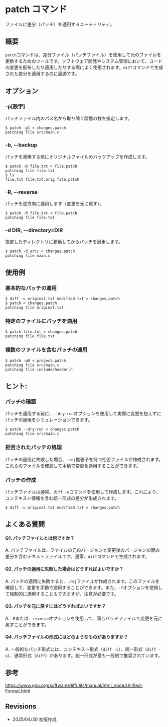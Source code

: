 # patch コマンド

ファイルに差分（パッチ）を適用するユーティリティ。

## 概要

`patch`コマンドは、差分ファイル（パッチファイル）を使用して元のファイルを更新するためのツールです。ソフトウェア開発やシステム管理において、コードの変更を配布したり適用したりする際によく使用されます。`diff`コマンドで生成された差分を適用するのに最適です。

## オプション

### **-p[数字]**

パッチファイル内のパス名から取り除く階層の数を指定します。

```console
$ patch -p1 < changes.patch
patching file src/main.c
```

### **-b, --backup**

パッチを適用する前にオリジナルファイルのバックアップを作成します。

```console
$ patch -b file.txt < file.patch
patching file file.txt
$ ls
file.txt file.txt.orig file.patch
```

### **-R, --reverse**

パッチを逆方向に適用します（変更を元に戻す）。

```console
$ patch -R file.txt < file.patch
patching file file.txt
```

### **-d DIR, --directory=DIR**

指定したディレクトリに移動してからパッチを適用します。

```console
$ patch -d src/ < changes.patch
patching file main.c
```

## 使用例

### 基本的なパッチの適用

```console
$ diff -u original.txt modified.txt > changes.patch
$ patch < changes.patch
patching file original.txt
```

### 特定のファイルにパッチを適用

```console
$ patch file.txt < changes.patch
patching file file.txt
```

### 複数のファイルを含むパッチの適用

```console
$ patch -p0 < project.patch
patching file src/main.c
patching file include/header.h
```

## ヒント:

### パッチの確認

パッチを適用する前に、`--dry-run`オプションを使用して実際に変更を加えずにパッチの適用をシミュレーションできます。

```console
$ patch --dry-run < changes.patch
patching file src/main.c
```

### 拒否されたパッチの処理

パッチの適用に失敗した場合、`.rej`拡張子を持つ拒否ファイルが作成されます。これらのファイルを確認して手動で変更を適用することができます。

### パッチの作成

パッチファイルは通常、`diff -u`コマンドを使用して作成します。これにより、コンテキスト情報を含む統一形式の差分が生成されます。

```console
$ diff -u original.txt modified.txt > changes.patch
```

## よくある質問

#### Q1. パッチファイルとは何ですか？
A. パッチファイルは、ファイルの元のバージョンと変更後のバージョンの間の差分を含むテキストファイルです。通常、`diff`コマンドで生成されます。

#### Q2. パッチの適用に失敗した場合はどうすればよいですか？
A. パッチの適用に失敗すると、`.rej`ファイルが作成されます。このファイルを確認して、変更を手動で適用することができます。また、`-f`オプションを使用して強制的に適用することもできますが、注意が必要です。

#### Q3. パッチを元に戻すにはどうすればよいですか？
A. `-R`または`--reverse`オプションを使用して、同じパッチファイルで変更を元に戻すことができます。

#### Q4. パッチファイルの形式にはどのようなものがありますか？
A. 一般的なパッチ形式には、コンテキスト形式（`diff -c`）、統一形式（`diff -u`）、通常形式（`diff`）があります。統一形式が最も一般的で推奨されています。

## 参考

https://www.gnu.org/software/diffutils/manual/html_node/Unified-Format.html

## Revisions

- 2025/04/30 初版作成